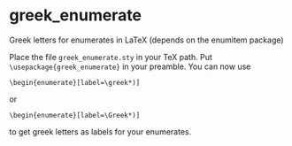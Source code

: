 greek_enumerate
===============

Greek letters for enumerates in LaTeX (depends on the enumitem package)

Place the file `greek_enumerate.sty` in your TeX path.
Put `\usepackage{greek_enumerate}` in your preamble.
You can now use

    \begin{enumerate}[label=\greek*)]

or

    \begin{enumerate}[label=\Greek*)]

to get greek letters as labels for your enumerates.
